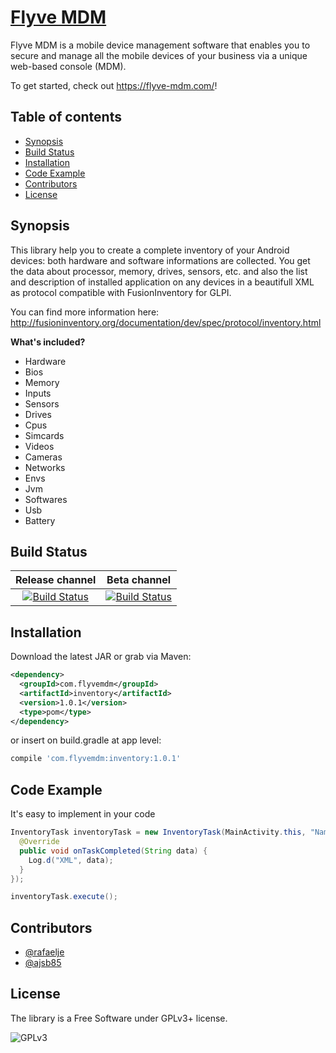 # [Flyve MDM](https://flyve-mdm.com)

Flyve MDM is a mobile device management software that enables you to secure and manage all the mobile devices of your business via a unique web-based console (MDM).

To get started, check out <https://flyve-mdm.com/>!


## Table of contents

* [Synopsis](#Synopsis)
* [Build Status](#Build-Status)
* [Installation](#Installation)
* [Code Example](#Code-Example)
* [Contributors](#Contributors)
* [License](#License)

## Synopsis

This library help you to create a complete inventory of your Android devices: both hardware and software informations are collected. You get the data about processor, memory, drives, sensors, etc. and also the list and description of installed application on any devices in a beautifull XML as protocol compatible with FusionInventory for GLPI.


You can find more information here: 
<http://fusioninventory.org/documentation/dev/spec/protocol/inventory.html>

**What's included?**

* Hardware
* Bios
* Memory
* Inputs
* Sensors
* Drives
* Cpus
* Simcards
* Videos
* Cameras
* Networks
* Envs
* Jvm
* Softwares
* Usb
* Battery

## Build Status

| **Release channel** | **Beta channel** |
|:---:|:---:|
| [![Build Status](https://travis-ci.org/flyve-mdm/flyve-mdm-android-inventory.svg?branch=master)](https://travis-ci.org/flyve-mdm/flyve-mdm-android-inventory) | [![Build Status](https://travis-ci.org/flyve-mdm/flyve-mdm-android-inventory.svg?branch=develop)](https://travis-ci.org/flyve-mdm/flyve-mdm-android-inventory) |

## Installation

Download the latest JAR or grab via Maven:
```xml
<dependency>
  <groupId>com.flyvemdm</groupId>
  <artifactId>inventory</artifactId>
  <version>1.0.1</version>
  <type>pom</type>
</dependency>
```
or insert on build.gradle at app level:
```groovy
compile 'com.flyvemdm:inventory:1.0.1'
```

## Code Example

It's easy to implement in your code

```java
InventoryTask inventoryTask = new InventoryTask(MainActivity.this, "Nameofyourapp", new InventoryTask.OnTaskCompleted() {
  @Override
  public void onTaskCompleted(String data) {
    Log.d("XML", data);
  }
});

inventoryTask.execute();
```

## Contributors

* [@rafaelje](https://github.com/rafaelje)
* [@ajsb85 ](https://github.com/ajsb85)

## License

The library is a Free Software under GPLv3+ license.


![GPLv3](https://www.gnu.org/graphics/gplv3-88x31.png "GPLv3")
